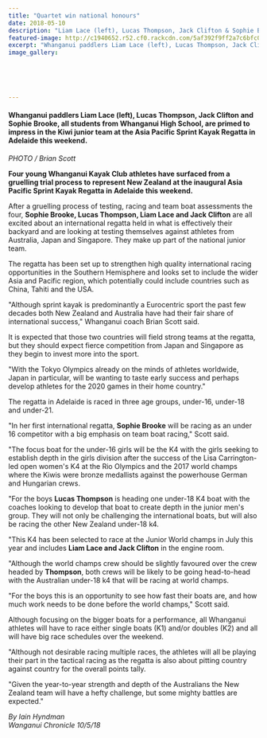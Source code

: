 ```yaml
---
title: "Quartet win national honours"
date: 2018-05-10
description: "Liam Lace (left), Lucas Thompson, Jack Clifton & Sophie Brooke to represent NZ at the Asia Pacific Sprint Kayak Regatta..."
featured-image: http://c1940652.r52.cf0.rackcdn.com/5af392f9ff2a7c6bfc001c4f/Lace-Thompson-Clifton-Brooke-chron-10-May.jpg
excerpt: "Whanganui paddlers Liam Lace (left), Lucas Thompson, Jack Clifton & Sophie Brooke are primed to impress in the Kiwi junior team at the Asia Pacific Sprint Kayak Regatta in Adelaide this weekend."
image_gallery:
    
    
    
    
    
---
```


<h4>Whanganui paddlers Liam Lace (left), Lucas Thompson, Jack Clifton and Sophie Brooke, all students from Whanganui High School, are primed to impress in the Kiwi junior team at the Asia Pacific Sprint Kayak Regatta in Adelaide this weekend.</h4>
<p><em>PHOTO / Brian Scott</em></p>
<p class="element element-paragraph"><strong>Four young Whanganui Kayak Club athletes have surfaced from a gruelling trial process to represent New Zealand at the inaugural Asia Pacific Sprint Kayak Regatta in Adelaide this weekend.</strong></p>
<p class="element element-paragraph">After a gruelling process of testing, racing and team boat assessments the four, <strong>Sophie Brooke, Lucas Thompson, Liam Lace and Jack Clifton</strong> are all excited about an international regatta held in what is effectively their backyard and are looking at testing themselves against athletes from Australia, Japan and Singapore. They make up part of the national junior team.</p>
<p class="element element-paragraph">The regatta has been set up to strengthen high quality international racing opportunities in the Southern Hemisphere and looks set to include the wider Asia and Pacific region, which potentially could include countries such as China, Tahiti and the USA.</p>
<p class="element element-paragraph">"Although sprint kayak is predominantly a Eurocentric sport the past few decades both New Zealand and Australia have had their fair share of international success," Whanganui coach Brian Scott said.</p>
<p class="element element-paragraph">It is expected that those two countries will field strong teams at the regatta, but they should expect fierce competition from Japan and Singapore as they begin to invest more into the sport.</p>
<p class="element element-paragraph">"With the Tokyo Olympics already on the minds of athletes worldwide, Japan in particular, will be wanting to taste early success and perhaps develop athletes for the 2020 games in their home country."</p>
<p class="element element-paragraph">The regatta in Adelaide is raced in three age groups, under-16, under-18 and under-21.</p>
<p class="element element-paragraph">"In her first international regatta, <strong>Sophie Brooke</strong> will be racing as an under 16 competitor with a big emphasis on team boat racing," Scott said.</p>
<p class="element element-paragraph">"The focus boat for the under-16 girls will be the K4 with the girls seeking to establish depth in the girls division after the success of the Lisa Carrington-led open women's K4 at the Rio Olympics and the 2017 world champs where the Kiwis were bronze medallists against the powerhouse German and Hungarian crews.</p>
<p class="element element-paragraph">"For the boys <strong>Lucas Thompson</strong> is heading one under-18 K4 boat with the coaches looking to develop that boat to create depth in the junior men's group. They will not only be challenging the international boats, but will also be racing the other New Zealand under-18 k4.</p>
<p class="element element-paragraph">"This K4 has been selected to race at the Junior World champs in July this year and includes <strong>Liam Lace and Jack Clifton</strong> in the engine room.</p>
<p class="element element-paragraph">"Although the world champs crew should be slightly favoured over the crew headed by <strong>Thompson</strong>, both crews will be likely to be going head-to-head with the Australian under-18 k4 that will be racing at world champs.</p>
<p class="element element-paragraph">"For the boys this is an opportunity to see how fast their boats are, and how much work needs to be done before the world champs," Scott said.</p>
<p class="element element-paragraph">Although focusing on the bigger boats for a performance, all Whanganui athletes will have to race either single boats (K1) and/or doubles (K2) and all will have big race schedules over the weekend.</p>
<p class="element element-paragraph">"Although not desirable racing multiple races, the athletes will all be playing their part in the tactical racing as the regatta is also about pitting country against country for the overall points tally.</p>
<p class="element element-paragraph">"Given the year-to-year strength and depth of the Australians the New Zealand team will have a hefty challenge, but some mighty battles are expected."</p>
<p><em>By Iain Hyndman</em><br /><em>Wanganui Chronicle 10/5/18</em></p>

